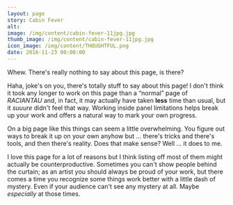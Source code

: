 ```yaml
---
layout: page
story: Cabin Fever
alt:
image: /img/content/cabin-fever-11jpg.jpg
thumb_image: /img/content/cabin-fever-11jpg.jpg
icon_image: /img/content/THOUGHTFUL.png
date: 2016-11-23 00:00:00
---
```



Whew. There's really nothing to say about this page, is there?

Haha, joke's on you, there's totally stuff to say about this page! I don't think it took any longer to work on this page than a “normal” page of *RACIANTAU*&nbsp;and, in fact, it may actually have taken **less**&nbsp;time than usual, but it *suuure*&nbsp;didn't feel that way. Working inside panel limitations helps break up your work and offers a natural way to mark your own progress.

On a big page like this things can seem a little overwhelming. You figure out ways to break it up on your own anyhow but … there's tricks and there's tools, and then there's reality. Does that make sense? Well … it does to me.

I love this page for a lot of reasons but I think listing off most of them might actually be counterproductive. Sometimes you can't show people behind the curtain; as an artist you should always be proud of your work, but there comes a time you recognize some things work better with a little dash of mystery. Even if your audience can't see any mystery at all. Maybe *especially*&nbsp;at those times.